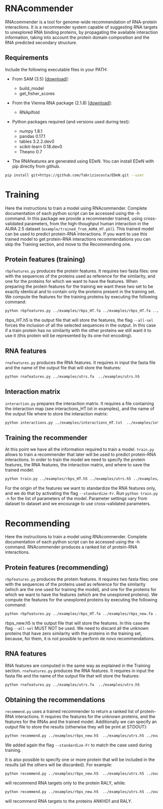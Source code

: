 # RNAcommender
RNAcommender is a tool for genome-wide recommendation of RNA-protein interactions. It is a recommender system capable of suggesting RNA targets to unexplored RNA binding proteins, by propagating the available interaction information, taking into account the protein domain composition and the RNA predicted secondary structure.

Requirements
------------
Include the following executable files in your PATH:
* From SAM (3.5) [[download](https://compbio.soe.ucsc.edu/sam2src/)]:
    - build_model
    - get_fisher_scores
* From the Vienna RNA package (2.1.8) [[download](https://www.tbi.univie.ac.at/RNA/)]:
    - RNAplfold

* Python packages required (and versions used during test):
    - numpy 1.8.1
    - pandas 0.17.1
    - tables 3.2.2.dev0
    - scikit-learn 0.18.dev0
    - Theano 0.7

* The RNAfeatures are generated using EDeN. You can install EDeN with pip directly from github.

```bash
pip install git+https://github.com/fabriziocosta/EDeN.git --user
```

Training
========
Here the instructions to train a model using RNAcommender. Complete documentation of each python script can be accessed using the -h command. In this package we provide a recommender trained, using cross-validated parameters, from the high-thoughput human interaction in the AURA 2.5 dataset (```example/trained_from_AURA_HT.pkl```). This trained model can be used to predict protein-RNA interactions. If you want to use this trained model to get protein-RNA interactions recommendations you can skip the Training section, and move to the Recommending one.

Protein features (training)
---------------------------
```rbpfeatures.py``` produces the protein features. It requires two fasta files: one with the sequences of the proteins used as reference for the similarity, and one for the proteins for which we want to have the features. When preparing the protein features for the training we want these two set to be exactly identical and to contain only the proteins present in the training set. We compute the features for the training proteins by executing the following command:

```bash
python rbpfeatures.py ../examples/rbps_HT.fa ../examples/rbps_HT.fa ../examples/rbps_HT.h5 --all-sel
```
rbps_HT.h5 is the output file that will store the features, the flag ```--all-sel``` forces the inclusion of all the selected sequences in the output. In this case if a train protein has no similarity with the other proteins we still want it to use it (this protein will be represented by its one-hot encoding).

RNA features
------------
```rnafeatures.py``` produces the RNA features. It requires in input the fasta file and the name of the output file that will store the features:

```bash
python rnafeatures.py ../examples/utrs.fa  ../examples/utrs.h5
```

Interaction matrix
------------------
```interaction.py``` prepares the interaction matrix. It requires a file containing the interaction map (see interactions_HT.txt in examples), and the name of the output file where to store the interaction matrix:

```bash
python interactions.py ../examples/interactions_HT.txt  ../examples/interactions_HT.h5
```

Training the recommender
------------------------
At this point we have all the information required to train a model. ```train.py``` allows to train a recommender that later will be used to predict protein-RNA interactions. In order to train the model we need to specify the protein features, the RNA features, the interaction matrix, and where to save the trained model:

```bash
python train.py ../examples/rbps_HT.h5 ../examples/utrs.h5 ../examples/interactions_HT.h5 ../examples/trained_recommender.pkl --standardize-Fr
```
For the origin of the features we want to standardize the RNA features only, and we do that by activating the flag ```--standardize-Fr```.
Run ```python train.py -h``` for the list of parameters of the model. Parameter settings vary from dataset to dataset and we encourage to use cross-validated parameters.

Recommending
============
Here the instructions to train a model using RNAcommender. Complete documentation of each python script can be accessed using the -h command. RNAcommender produces a ranked list of protein-RNA interactions.

Protein features (recommending)
-------------------------------
```rbpfeatures.py``` produces the protein features. It requires two fasta files: one with the sequences of the proteins used as reference for the similarity (which are the one used for training the model), and one for the proteins for which we want to have the features (which are the unexplored proteins). We compute the features for the unexplored proteins by executing the following command:

```bash
python rbpfeatures.py ../examples/rbps_HT.fa ../examples/rbps_new.fa ../examples/rbps_new.h5
```
rbps_new.h5 is the output file that will store the features. In this case the flag ```--all-sel``` MUST NOT be used. We need to discard all the unknown proteins that have zero similarity with the proteins in the training set, because, for them, it is not possible to perform de novo recommendations.

RNA features
------------
RNA features are computed in the same way as explained in the Training section. ```rnafeatures.py``` produces the RNA features. It requires in input the fasta file and the name of the output file that will store the features:

```bash
python rnafeatures.py ../examples/utrs.fa  ../examples/utrs.h5
```

Obtaining the recommendations
-----------------------------
```recommend.py``` uses a trained recommender to return a ranked list of protein-RNA interactions. It requires the features for the unknown proteins, and the features for the RNAs and the trained model. Additionally we can specify an output file to store the results (otherwise they will be print at STDOUT):

```bash
python recommend.py ../examples/rbps_new.h5  ../examples/utrs.h5 ../examples/trained_from_AURA_HT.pkl --output ../examples/recommendations.txt --standardize-Fr
```
We added again the flag ```--standardize-Fr``` to match the case used during training.

It is also possible to specify one or more protein that will be included in the results (all the others will be discarded). For example:
```bash
python recommend.py ../examples/rbps_new.h5  ../examples/utrs.h5 ../examples/trained_from_AURA_HT.pkl --output ../examples/recommendations.txt --standardize-Fr --to-predict RALY
```
will recommend RNA targets only to the protein RALY, while:
```bash
python recommend.py ../examples/rbps_new.h5  ../examples/utrs.h5 ../examples/trained_from_AURA_HT.pkl --output ../examples/recommendations.txt --standardize-Fr --to-predict ANKHD1 RALY
```
will recommend RNA targets to the proteins ANKHD1 and RALY.